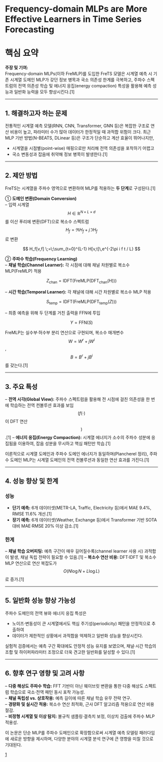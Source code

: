 # Frequency-domain MLPs are More Effective Learners in Time Series Forecasting

# 핵심 요약

**주장 및 기여:**  
Frequency-domain MLPs(이하 FreMLP)를 도입한 FreTS 모델은 시계열 예측 시 기존 시계열 도메인 MLP가 갖던 정보 병목과 국소 의존성 한계를 극복하고, 주파수 스펙트럼의 전역 의존성 학습 및 에너지 응집(energy compaction) 특성을 활용해 예측 성능과 일반화 능력을 모두 향상시킨다.[1]

***

## 1. 해결하고자 하는 문제

전통적인 시계열 예측 모델(RNN, CNN, Transformer, GNN 등)은 복잡한 구조로 연산 비용이 높고, 파라미터 수가 많아 데이터가 한정적일 때 과적합 위험이 크다. 최근 MLP 기반 방법(N-BEATS, DLinear 등)은 구조가 단순하고 계산 효율이 뛰어나지만,  
-  시계열을 시점별(point-wise) 매핑으로만 처리해 전역 의존성을 포착하기 어렵고  
-  국소 변동성과 잡음에 취약해 정보 병목이 발생한다.[1]

***

## 2. 제안 방법

FreTS는 시계열을 주파수 영역으로 변환하여 MLP를 적용하는 **두 단계**로 구성된다.[1]

① **도메인 변환(Domain Conversion)**  
– 입력 시계열 $$H\in\mathbb{R}^{N\times L\times d}$$를 이산 푸리에 변환(DFT)으로 복소수 스펙트럼 $$H_f=\Re H_f + j\,\Im H_f$$로 변환  

$$
H_f[v,f] \;=\;\sum_{t=0}^{L-1} H[v,t]\,e^{-2\pi i f t / L}
$$  

② **주파수 학습(Frequency Learning)**  
– **채널 학습(Channel Learner):** 각 시점에 대해 채널 차원별로 복소수 MLP(FreMLP) 적용  

$$
Z_{\text{chan}} = \text{IDFT}\bigl(\text{FreMLP}\bigl(\text{DFT}_{\text{chan}}(H)\bigr)\bigr)
$$  

– **시간 학습(Temporal Learner):** 각 채널에 대해 시간 차원별로 복소수 MLP 적용  

$$
S_{\text{temp}} = \text{IDFT}\bigl(\text{FreMLP}\bigl(\text{DFT}_{\text{temp}}(Z)\bigr)\bigr)
$$  

– 최종 예측을 위해 두 단계를 거친 출력을 FFN에 투입  

$$
Y = \text{FFN}(S)
$$  

FreMLP는 실수부·허수부 분리 연산으로 구현되며, 복소수 매개변수 $$W = W^r + jW^i$$, $$B = B^r + jB^i$$를 갖는다.[1]

***

## 3. 주요 특성

– **전역 시각(Global View):** 주파수 스펙트럼을 활용해 전 시점에 걸친 의존성을 한 번에 학습하는 전역 컨볼루션 효과를 보임$$\bigl(f(\cdot)$$이 DFT 연산$$)$$.[1]
– **에너지 응집(Energy Compaction):** 시계열 에너지가 소수의 주파수 성분에 응집됨을 이용하여, 잡음 성분을 무시하고 핵심 패턴만 학습.[1]

이론적으로 시계열 도메인과 주파수 도메인 에너지가 동일하며(Plancherel 정리), 주파수 도메인 MLP는 시계열 도메인의 전역 컨볼루션과 동일한 연산 효과를 가진다.[1]

***

## 4. 성능 향상 및 한계

### 성능  
-  **단기 예측:** 6개 데이터셋(METR-LA, Traffic, Electricity 등)에서 MAE 9.4%, RMSE 11.6% 개선.[1]
-  **장기 예측:** 6개 데이터셋(Weather, Exchange 등)에서 Transformer 기반 SOTA 대비 MAE·RMSE 20% 이상 감소.[1]

### 한계  
– **채널 학습 오버피팅:** 예측 구간이 매우 길어질수록(channel learner 사용 시) 과적합이 발생, 채널 독립 전략이 필요할 수 있음.[1]
– **복소수 연산 비용:** DFT·IDFT 및 복소수 MLP 연산으로 연산 복잡도가 $$O(N\log N + L\log L)$$로 증가.[1]

***

## 5. 일반화 성능 향상 가능성

주파수 도메인의 전역 뷰와 에너지 응집 특성은  
-  노이즈·변동성이 큰 시계열에서도 핵심 주기성(periodicity) 패턴을 안정적으로 추출하여  
-  데이터가 제한적인 상황에서 과적합을 억제하고 일반화 성능을 향상시킨다.  

실험적 검증에서는 예측 구간 확대에도 안정적 성능 유지를 보였으며, 채널·시간 학습의 조합 및 하이퍼파라미터 조정으로 더욱 견고한 일반화를 달성할 수 있다.[1]

***

## 6. 향후 연구 영향 및 고려 사항

– **다중 해상도 주파수 학습:** FFT 기반이 아닌 웨이브릿 변환을 통한 다중 해상도 스펙트럼 학습으로 국소·전역 패턴 동시 포착 가능성.  
– **채널 독립성 vs. 상호작용:** 예측 길이에 따른 채널 학습 유무 전략 연구.  
– **경량화 및 실시간 적용:** 복소수 연산 최적화, 근사 DFT 알고리즘 적용으로 연산 비용 절감.  
– **비정형 시계열 및 이상 탐지:** 불규칙 샘플링·결측치 보정, 이상치 검출에 주파수 MLP 적용성.  

이 논문은 단순 MLP를 주파수 도메인으로 확장함으로써 시계열 예측 모델링 패러다임에 새로운 방향을 제시하며, 다양한 분야의 시계열 분석 연구에 큰 영향을 미칠 것으로 기대된다.

[1](https://ppl-ai-file-upload.s3.amazonaws.com/web/direct-files/attachments/65988149/353ac3c5-6725-4b4d-b9b2-065a861a10b1/2311.06184v1.pdf)
